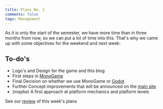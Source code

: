 ```yaml
---
title: Plans No. 1
comments: false
tags: Management
---
```

As it is only the start of the semester, we have more time than in three months from now, so we can put a lot of time into this.
That's why we came up with some objectives for the weekend and next week:

## To-do's
- Logo's and Design for the game and this blog
- First steps in [MonoGame](https://www.monogame.net/)
- Final Decision on whether we use MonoGame or [Godot](https://godotengine.org/)
- Further Concept improvements that will be announced on the [main site](blog.newmanity.eu)
- (maybe) A first approach at platform mechanics and platform levels 

See our [review](notes/Review%20Number%201.md) of this week's plans